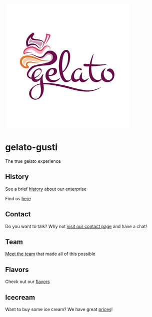 ![Logo gelato-gusti](./Photos/gelato_logo.jpg)

# gelato-gusti

The true gelato experience

## History

See a brief [history](history.md) about our enterprise

Find us [here](./location.md)

## Contact

Do you want to talk? Why not [visit our contact page](ContactPage.md) and have a chat!

## Team

[Meet the team](team-page.md) that made all of this possible 

## Flavors

Check out our [flavors](./flavors.md)

## Icecream

Want to buy some ice cream? We have great [prices](pricing.md)!

